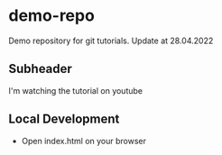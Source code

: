 # demo-repo

Demo repository for git tutorials.
Update at 28.04.2022

## Subheader

I'm watching the tutorial on youtube

## Local Development

- Open index.html on your browser
